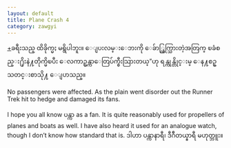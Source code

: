 ```yaml
---
layout: default
title: Plane Crash 4
category: zawgyi
---
```


<p class="hide-trigger"><a href="#">+</a><span class="zawgyi">ခရီးသည္ ထိခိုက္မႈ မရွိပါဘူး။ ေျပးလမ္းေဘးကို ေခ်ာ္ထြက္သြားတဲ့အတြက္ ၿခံစည္း႐ိုးနဲ႔တိုက္မိၿပီး ေလကာဥ္ပန္ကာေတြပ်က္စီးသြားတယ္”ဟု ရန္ကုန္တိုင္းမ္ ေန႔စဥ္ သတင္းစာသို႔ ေျပာသည္။</span></p>

<p class="hide-this">No passengers were affected. As the plain went disorder out the Runner Trek hit to hedge and damaged its fans.</p>

<p>I hope you all know <span class="zawgyi">ပန္ကာ</span> as a fan. It is quite reasonably used for propellers of planes and boats as well. I have also heard it used for an analogue watch, though I don’t know how standard that is. <span class="zawgyi">ဒါဟာ ပန္ကာနာရီ၊ ဒီဂ်ီတယ္နာရီ မဟုတ္ဘူး။</span></p>
